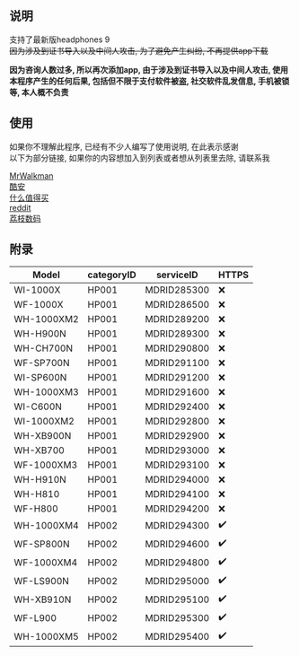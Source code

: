 ## 说明

支持了最新版headphones 9<br />
~~因为涉及到证书导入以及中间人攻击, 为了避免产生纠纷, 不再提供app下载~~

**因为咨询人数过多, 所以再次添加app, 由于涉及到证书导入以及中间人攻击, 使用本程序产生的任何后果, 包括但不限于支付软件被盗, 社交软件乱发信息, 手机被锁等, 本人概不负责**

## 使用
如果你不理解此程序, 已经有不少人编写了使用说明, 在此表示感谢<br />
以下为部分链接, 如果你的内容想加入到列表或者想从列表里去除, 请联系我

[MrWalkman](https://www.mrwalkman.com/p/mdrproxyfwsidegradetool.html)<br />
[酷安](https://www.coolapk.com/feed/35048130)<br />
[什么值得买](https://post.smzdm.com/p/a997pdz5/)<br />
[reddit](https://www.reddit.com/r/sony/comments/dpsmsq/wh1000xm3_custom_firmware_flash_mdr_proxy/)<br />
[荔枝数码](https://www.lizhi.io/blog/62275295)<br />
## 附录

Model|categoryID|serviceID|HTTPS
-|-|-|-
WI-1000X|HP001|MDRID285300|❌
WF-1000X|HP001|MDRID286500|❌
WH-1000XM2|HP001|MDRID289200|❌
WH-H900N|HP001|MDRID289300|❌
WH-CH700N|HP001|MDRID290800|❌
WF-SP700N|HP001|MDRID291100|❌
WI-SP600N|HP001|MDRID291200|❌
WH-1000XM3|HP001|MDRID291600|❌
WI-C600N|HP001|MDRID292400|❌
WI-1000XM2|HP001|MDRID292800|❌
WH-XB900N|HP001|MDRID292900|❌
WH-XB700|HP001|MDRID293000|❌
WF-1000XM3|HP001|MDRID293100|❌
WH-H910N|HP001|MDRID294000|❌
WH-H810|HP001|MDRID294100|❌
WF-H800|HP001|MDRID294200|❌
WH-1000XM4|HP002|MDRID294300|✔️
WF-SP800N|HP002|MDRID294600|✔️
WF-1000XM4|HP002|MDRID294800|✔️
WF-LS900N|HP002|MDRID295000|✔️
WH-XB910N|HP002|MDRID295100|✔️
WF-L900|HP002|MDRID295300|✔️
WH-1000XM5|HP002|MDRID295400|✔️